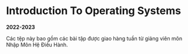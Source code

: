 # Introduction To Operating Systems
**2022-2023**

Các tệp này bao gồm các bài tập được giao hàng tuần từ giảng viên môn Nhập Môn Hệ Điều Hành.
